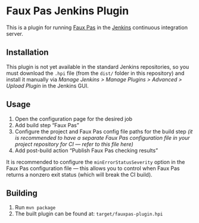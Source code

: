 
Faux Pas Jenkins Plugin
=======================

This is a plugin for running [Faux Pas] in the [Jenkins] continuous integration server.

[Faux Pas]: http://fauxpasapp.com
[Jenkins]: http://jenkins-ci.org


Installation
------------

This plugin is not yet available in the standard Jenkins repositories, so you must download the `.hpi` file (from the `dist/` folder in this repository) and install it manually via _Manage Jenkins > Manage Plugins > Advanced > Upload Plugin_ in the Jenkins GUI.


Usage
-----

1. Open the configuration page for the desired job
2. Add build step “Faux Pas”
3. Configure the project and Faux Pas config file paths for the build step _(it is recommended to have a separate Faux Pas configuration file in your project repository for CI — refer to this file here)_
4. Add post-build action “Publish Faux Pas checking results”

It is recommended to configure the `minErrorStatusSeverity` option in the Faux Pas configuration file — this allows you to control when Faux Pas returns a nonzero exit status (which will break the CI build).



Building
--------

1. Run `mvn package`
2. The built plugin can be found at: `target/fauxpas-plugin.hpi`

